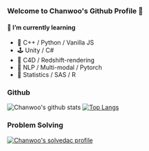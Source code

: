 ### Welcome to Chanwoo's Github Profile 👋

#### 🌱 I’m currently learning
- 👾 C++ / Python / Vanilla JS
- 🕹️ Unity / C#
- 🎨 C4D / Redshift-rendering
- 🧬 NLP / Multi-modal / Pytorch
- 🎲 Statistics / SAS / R

### Github
![Chanwoo's github stats](https://github-readme-stats.vercel.app/api?username=uowol&show_icons=true&hide_border=true) 
[![Top Langs](https://github-readme-stats.vercel.app/api/top-langs/?username=uowol&layout=compact)](https://github.com/uowol/github-readme-stats)

### Problem Solving
[![Chanwoo's solvedac profile](http://mazassumnida.wtf/api/v2/generate_badge?boj=kcw6621)](https://solved.ac/profile/kcw6621)

